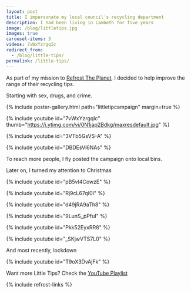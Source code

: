 ```yaml
---
layout: post
title: I impersonate my local council's recycling department
description: I had been living in Lambeth for five years
image: /blog/littletips.jpg
images: true
carousel-items: 3
videos: 7vWxYzrgqIc
redirect_from:
  - /blog/little-tips/
permalink: /little-tips/
---
```


As part of my mission to [Refrost The Planet](/refrost), I decided to help improve the range of their recycling tips.

Starting with sex, drugs, and crime.

{% include poster-gallery.html path="littletipcampaign" margin=true %}

{% include youtube id="7vWxYzrgqIc" thumb="https://i.ytimg.com/vi/0N1jap2Bdkg/maxresdefault.jpg" %}

{% include youtube id="3VTb5GsVS-A" %}

{% include youtube id="DBDEsVl6NAs" %}

To reach more people, I fly posted the campaign onto local bins.

Later on, I turned my attention to Christmas



{% include youtube id="pB5vI4CowzE" %}

{% include youtube id="Rj9cL67qI0I" %}

{% include youtube id="d49jRA9aTh8" %}

{% include youtube id="9LunS_pPfuI" %}

{% include youtube id="Pkk52EyxRR8" %}

{% include youtube id="_SKjwVTS7L0" %}

And most recently, lockdown

{% include youtube id="T9oX3DvAjFk" %}

Want more Little Tips? Check the [YouTube Playlist](https://www.youtube.com/watch?v=3VTb5GsVS-A&list=PLg7ku87sG6Ndq7NP0mhu707v36iiwMj0H)

{% include refrost-links %}

